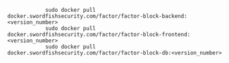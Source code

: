                 sudo docker pull docker.swordfishsecurity.com/factor/factor-block-backend:<version_number>
                sudo docker pull docker.swordfishsecurity.com/factor/factor-block-frontend:<version_number>
                sudo docker pull docker.swordfishsecurity.com/factor/factor-block-db:<version_number>